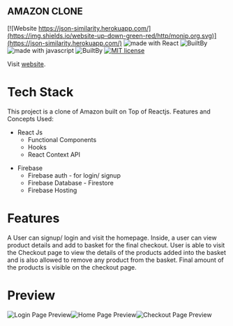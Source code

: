 ## AMAZON CLONE

[![Website https://json-similarity.herokuapp.com/](https://img.shields.io/website-up-down-green-red/http/monip.org.svg)](https://json-similarity.herokuapp.com/) <img src="https://img.shields.io/badge/made%20with-react-red.svg" alt="made with React"> ![BuiltBy](https://img.shields.io/badge/React-Lovers-black.svg "img.shields.io") <img src="https://img.shields.io/badge/made%20with-javascript-blue.svg" alt="made with javascript"> ![BuiltBy](https://img.shields.io/badge/Javascript-Lovers-black.svg "img.shields.io") [![MIT license](http://img.shields.io/badge/license-MIT-brightgreen.svg)](http://opensource.org/licenses/MIT)

Visit [website](https://clone-793c4.web.app/).

# Tech Stack

This project is a clone of Amazon built on Top of Reactjs.
Features and Concepts Used:

- React Js
  - Functional Components
  - Hooks
  - React Context API

* Firebase
  - Firebase auth - for login/ signup
  - Firebase Database - Firestore
  - Firebase Hosting

# Features

A User can signup/ login and visit the homepage. Inside, a user can view product details and add to basket for the final checkout. User is able to visit the Checkout page to view the details of the products added into the basket and is also allowed to remove any product from the basket. Final amount of the products is visible on the checkout page.

# Preview

![Login Page Preview](https://i.ibb.co/ZNKjKzX/2.png)![Home Page Preview](https://i.ibb.co/B632rLC/1.png)![Checkout Page Preview](https://i.ibb.co/44bv7v4/3.png)

